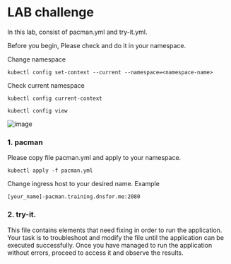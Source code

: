 # LAB challenge
In this lab, consist of pacman.yml and try-it.yml.

Before you begin, Please check and do it in your namespace.

Change namespace 

```
kubectl config set-context --current --namespace=<namespace-name>
```
Check current namespace
```
kubectl config current-context

kubectl config view
```

![image](https://github.com/techguys-tidc/kube-lab/assets/110895328/3ec31b42-c755-4193-982b-e21480a473e5)


### 1. pacman 
Please copy file pacman.yml and apply to your namespace.
```
kubectl apply -f pacman.yml
```
Change ingress host to your desired name. 
Example 
```
[your_name]-pacman.training.dnsfor.me:2080
```


### 2. try-it.
This file contains elements that need fixing in order to run the application. Your task is to troubleshoot and modify the file until the application can be executed successfully. Once you have managed to run the application without errors, proceed to access it and observe the results.

